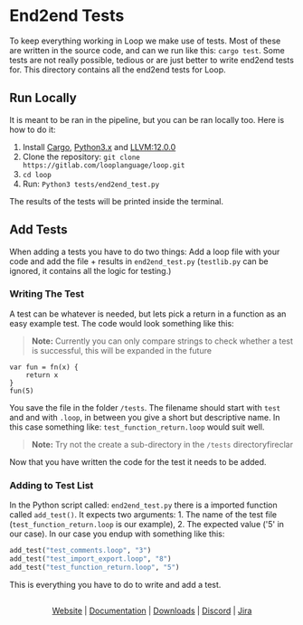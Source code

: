 # End2end Tests

To keep everything working in Loop we make use of tests. Most of these are written in the source code, and can we run like this: `cargo test`. Some tests are not really possible, tedious or are just better to write end2end tests for. This directory contains all the end2end tests for Loop. 

## Run Locally

It is meant to be ran in the pipeline, but you can be ran locally too. Here is how to do it:
1. Install [Cargo](https://doc.rust-lang.org/cargo/getting-started/installation.html), [Python3.x](https://www.python.org/downloads/) and [LLVM:12.0.0](https://releases.llvm.org/)
2. Clone the repository: `git clone https://gitlab.com/looplanguage/loop.git`
3. `cd loop`
4. Run: `Python3 tests/end2end_test.py`

The results of the tests will be printed inside the terminal.

## Add Tests

When adding a tests you have to do two things: Add a loop file with your code and add the file + results in `end2end_test.py` (`testlib.py` can be ignored, it contains all the logic for testing.)

### Writing The Test

A test can be whatever is needed, but lets pick a return in a function as an easy example test. The code would look something like this:

> **Note:** Currently you can only compare strings to check whether a test is successful, this will be expanded in the future

```
var fun = fn(x) {
    return x
}
fun(5)
```

You save the file in the folder `/tests`. The filename should start with `test` and and with `.loop`, in between you give a short but descriptive name. In this case something like: `test_function_return.loop` would suit well.

> **Note:** Try not the create a sub-directory in the `/tests` directoryfireclar
> 


Now that you have written the code for the test it needs to be added.

### Adding to Test List

In the Python script called: `end2end_test.py` there is a imported function called `add_test()`. It expects two arguments: 1. The name of the test file (`test_function_return.loop` is our example), 2. The expected value ('5' in our case). In our case you endup with something like this:
```python
add_test("test_comments.loop", "3")
add_test("test_import_export.loop", "8")
add_test("test_function_return.loop", "5")
```

This is everything you have to do to write and add a test.

##

<p align="center">
       <a href="https://looplang.org/">Website</a> | 
       <a href="https://looplang.org/docs">Documentation</a> | 
       <a href="https://downloads.looplang.org">Downloads</a> |
       <a href="https://discord.gg/T3tqQBTyJA">Discord</a> | 
       <a href="https://looplang.atlassian.net/jira/dashboards/10003">Jira</a>
</p>